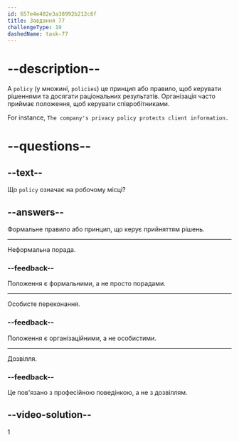 ```yaml
---
id: 657e4e482e3a38992b212c6f
title: Завдання 77
challengeType: 19
dashedName: task-77
---
```


# --description--

A `policy` (у множині, `policies`) це принцип або правило, щоб керувати рішеннями та досягати раціональних результатів. Організація часто приймає положення, щоб керувати співробітниками.

For instance, `The company's privacy policy protects client information.`

# --questions--

## --text--

Що `policy` означає на робочому місці?

## --answers--

Формальне правило або принцип, що керує прийняттям рішень.

---

Неформальна порада.

### --feedback--

Положення є формальними, а не просто порадами.

---

Особисте переконання.

### --feedback--

Положення є організаційними, а не особистими.

---

Дозвілля.

### --feedback--

Це пов'язано з професійною поведінкою, а не з дозвіллям.

## --video-solution--

1
